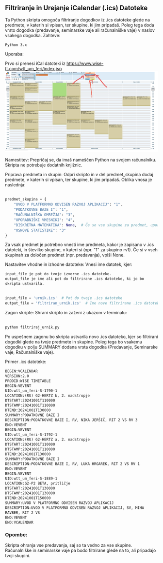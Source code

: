 ## Filtriranje in Urejanje iCalendar (.ics) Datoteke

Ta Python skripta omogoča filtriranje dogodkov iz .ics datoteke glede na predmete, v katerih si vpisan, ter skupine, ki jim pripadaš. Poleg tega doda vrsto dogodka (predavanje, seminarske vaje ali računalniške vaje) v naslov vsakega dogodka.
Zahteve:

    Python 3.x

Uporaba:

Prvo si prenesi iCal datoteki iz https://www.wise-tt.com/wtt_um_feri/index.jsp ![prikaz](38.jpg)

Namestitev: Prepričaj se, da imaš nameščen Python na svojem računalniku. Skripta ne potrebuje dodatnih knjižnic.

Priprava predmeta in skupin: Odpri skripto in v del predmet_skupina dodaj predmete, v katerih si vpisan, ter skupine, ki jim pripadaš. Oblika vnosa je naslednja:

```python

predmet_skupina = {
    "UVOD V PLATFORMNO ODVISEN RAZVOJ APLIKACIJ": "1",
    "PODATKOVNE BAZE I": "1",
    "RAČUNALNIŠKA OMREŽJA": "3",
    "UPORABNIŠKI VMESNIKI": "4",
    "DISKRETNA MATEMATIKA": None,  # Če so vse skupine za predmet, uporabi None
    "OSNOVE STATISTIKE": "3"
}
```

Za vsak predmet je potrebno vnesti ime predmeta, kakor je zapisano v .ics datoteki, in številko skupine, v kateri si (npr. "1" za skupino rv1). Če si v vseh skupinah za določen predmet (npr. predavanja), vpiši None.

Nastavitev vhodne in izhodne datoteke: Vnesi ime datotek, kjer:

    input_file je pot do tvoje izvorne .ics datoteke.
    output_file je ime ali pot do filtrirane .ics datoteke, ki jo bo skripta ustvarila.

```python

input_file = 'urnik.ics'  # Pot do tvoje .ics datoteke
output_file = 'filtriran_urnik.ics'  # Ime nove filtrirane .ics datoteke

```

Zagon skripte: Shrani skripto in zaženi z ukazom v terminalu:

```bash

python filtriraj_urnik.py

```

Po uspešnem zagonu bo skripta ustvarila novo .ics datoteko, kjer so filtrirani dogodki glede na tvoje predmete in skupine. Poleg tega bo vsakemu dogodku v polju SUMMARY dodana vrsta dogodka (Predavanje, Seminarske vaje, Računalniške vaje).

Primer .ics datoteke:

    BEGIN:VCALENDAR
    VERSION:2.0
    PRODID:WISE TIMETABLE
    BEGIN:VEVENT
    UID:wtt_um_feri-S-1790-1
    LOCATION:(RU) G2-HERTZ b, 2. nadstropje
    DTSTART:20241001T110000
    DTSTAMP:20241001T110000
    DTEND:20241001T130000
    SUMMARY:PODATKOVNE BAZE I
    DESCRIPTION:PODATKOVNE BAZE I, RV, NIKA JERŠIČ, RIT 2 VS RV 3
    END:VEVENT
    BEGIN:VEVENT
    UID:wtt_um_feri-S-1792-1
    LOCATION:(RU) G2-HERTZ a, 2. nadstropje
    DTSTART:20241001T110000
    DTSTAMP:20241001T110000
    DTEND:20241001T130000
    SUMMARY:PODATKOVNE BAZE I
    DESCRIPTION:PODATKOVNE BAZE I, RV, LUKA HRGAREK, RIT 2 VS RV 1
    END:VEVENT
    BEGIN:VEVENT
    UID:wtt_um_feri-S-1889-1
    LOCATION:G2-P2 BETA, pritličje
    DTSTART:20241001T130000
    DTSTAMP:20241001T130000
    DTEND:20241001T150000
    SUMMARY:UVOD V PLATFORMNO ODVISEN RAZVOJ APLIKACIJ
    DESCRIPTION:UVOD V PLATFORMNO ODVISEN RAZVOJ APLIKACIJ, SV, MIHA RAVBER, RIT 2 VS
    END:VEVENT
    END:VCALENDAR

### Opombe:

Skripta ohranja vse predavanja, saj so ta vedno za vse skupine.
Računalniške in seminarske vaje pa bodo filtrirane glede na to, ali pripadajo tvoji skupini.